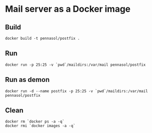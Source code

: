 # Mail server as a Docker image

## Build
```
docker build -t pennasol/postfix .
```
## Run
```
docker run -p 25:25 -v `pwd`/maildirs:/var/mail pennasol/postfix
```
## Run as demon
```
docker run -d --name postfix -p 25:25 -v `pwd`/maildirs:/var/mail pennasol/postfix
```
## Clean
```
docker rm `docker ps -a -q`
docker rmi `docker images -a -q`
```

